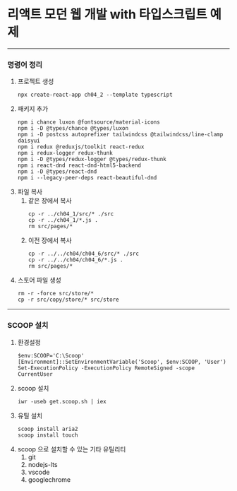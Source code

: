 # 리액트 모던 웹 개발 with 타입스크립트 예제

---
### 명령어 정리
1. 프로젝트 생성
   ```
   npx create-react-app ch04_2 --template typescript
   ```
2. 패키지 추가
   ```
   npm i chance luxon @fontsource/material-icons
   npm i -D @types/chance @types/luxon
   npm i -D postcss autoprefixer tailwindcss @tailwindcss/line-clamp daisyui
   npm i redux @reduxjs/toolkit react-redux
   npm i redux-logger redux-thunk
   npm i -D @types/redux-logger @types/redux-thunk
   npm i react-dnd react-dnd-html5-backend
   npm i -D @types/react-dnd
   npm i --legacy-peer-deps react-beautiful-dnd
   ```
3. 파일 복사
   1. 같은 장에서 복사
      ```
      cp -r ../ch04_1/src/* ./src
      cp -r ../ch04_1/*.js .
      rm src/pages/*
      ```
   2. 이전 장에서 복사
      ```
      cp -r ../../ch04/ch04_6/src/* ./src
      cp -r ../../ch04/ch04_6/*.js .
      rm src/pages/*
      ```
4. 스토어 파일 생성
   ```
   rm -r -force src/store/*
   cp -r src/copy/store/* src/store
   ```

---
### SCOOP 설치
1. 환경설정
   ```
   $env:SCOOP='C:\Scoop'
   [Environment]::SetEnvironmentVariable('Scoop', $env:SCOOP, 'User')
   Set-ExecutionPolicy -ExecutionPolicy RemoteSigned -scope CurrentUser
   ```
2. scoop 설치
   ```
   iwr -useb get.scoop.sh | iex
   ```
3. 유틸 설치
   ```
   scoop install aria2
   scoop install touch
   ```
4. scoop 으로 설치할 수 있는 기타 유틸리티
   1. git
   2. nodejs-lts
   3. vscode
   4. googlechrome
